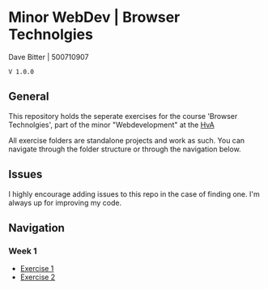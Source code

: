 # Minor WebDev | Browser Technolgies
Dave Bitter | 500710907

    V 1.0.0

## General
This repository holds the seperate exercises for the course 'Browser Technolgies', part of the minor "Webdevelopment" at the [HvA](http://www.hva.nl/)

All exercise folders are standalone projects and work as such. You can navigate through the folder structure or through the navigation below.

## Issues
I highly encourage adding issues to this repo in the case of finding one. I'm always up for improving my code.

## Navigation
### Week 1
+ [Exercise 1](week_1/exercise_1)
+ [Exercise 2](week_1/exercise_2)

